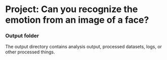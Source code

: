 # Project: Can you recognize the emotion from an image of a face?

### Output folder

The output directory contains analysis output, processed datasets, logs, or other processed things.

